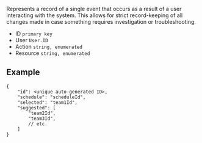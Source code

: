 Represents a record of a single event that occurs as a result of a user interacting with the system. This allows for strict record-keeping of all changes made in case something requires investigation or troubleshooting.

- ID `primary key`
- User `User.ID`
- Action `string, enumerated`
- Resource `string, enumerated`
## Example
```
{
	"id": <unique auto-generated ID>,
	"schedule": "scheduleId",
	"selected": "team1Id",
	"suggested": [
		"team2Id",
		"team3Id",
		// etc.
	]
}
```